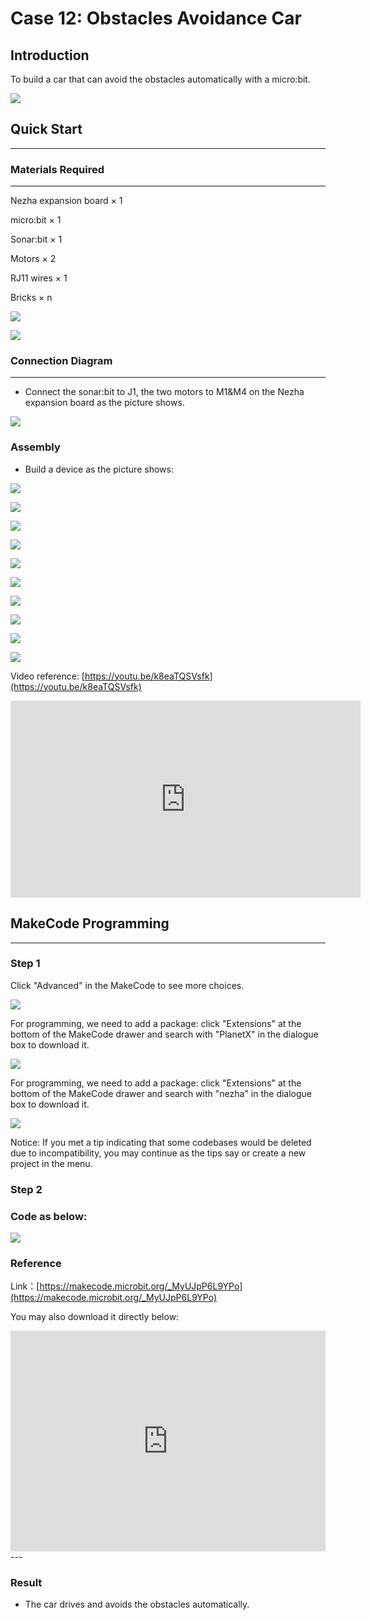 # Case 12: Obstacles Avoidance Car

## Introduction
To build a car that can avoid the obstacles automatically with a micro:bit. 

![](./images/case_12_01.png)

## Quick Start

---

### Materials Required

---
Nezha expansion board × 1

micro:bit × 1

Sonar:bit × 1

Motors × 2

RJ11 wires × 1

Bricks × n

![](./images/case_10_02.png)

![](./images/case_12_03.png)

### Connection Diagram 
---
- Connect the sonar:bit to J1, the two motors to M1&M4 on the Nezha expansion board as the picture shows.

![](./images/case_12_04.png)



### Assembly

- Build a device as the picture shows:

![](./images/case_11_05.png)

![](./images/case_11_06.png)

![](./images/case_11_07.png)

![](./images/case_11_08.png)

![](./images/case_11_09.png)

![](./images/case_12_10.png)

![](./images/case_12_11.png)

![](./images/case_12_12.png)

![](./images/case_12_13.png)

![](./images/case_12_14.png)

Video reference: [https://youtu.be/k8eaTQSVsfk](https://youtu.be/k8eaTQSVsfk)





<iframe width="560" height="315" src="https://www.youtube.com/embed/k8eaTQSVsfk" frameborder="0" allow="accelerometer; autoplay; clipboard-write; encrypted-media; gyroscope; picture-in-picture" allowfullscreen></iframe>





## MakeCode Programming

---


### Step 1

Click "Advanced" in the MakeCode to see more choices.

![](./images/case_01_10.png)

For programming, we need to add a package: click "Extensions" at the bottom of the MakeCode drawer and search with "PlanetX" in the dialogue box to download it. 

![](./images/case_01_11.png)

For programming, we need to add a package: click "Extensions" at the bottom of the MakeCode drawer and search with "nezha" in the dialogue box to download it. 

![](./images/case_03_09.png)

Notice: If you met a tip indicating that some codebases would be deleted due to incompatibility, you may continue as the tips say or create a new project in the menu. 

### Step 2

### Code as below:

![](./images/case_12_15.png)


### Reference
Link：[https://makecode.microbit.org/_MyUJpP6L9YPo](https://makecode.microbit.org/_MyUJpP6L9YPo)

You may also download it directly below:

<div style="position:relative;height:0;padding-bottom:70%;overflow:hidden;"><iframe style="position:absolute;top:0;left:0;width:100%;height:100%;" src="https://makecode.microbit.org/#pub:_MyUJpP6L9YPo" frameborder="0" sandbox="allow-popups allow-forms allow-scripts allow-same-origin"></iframe></div>  
---

### Result
- The car drives and avoids the obstacles automatically. 

